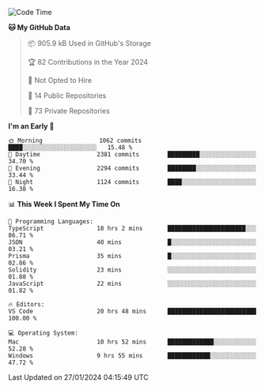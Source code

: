 <!--START_SECTION:waka-->
![Code Time](http://img.shields.io/badge/Code%20Time-5%2C162%20hrs%2047%20mins-blue)

**🐱 My GitHub Data** 

> 📦 905.9 kB Used in GitHub's Storage 
 > 
> 🏆 82 Contributions in the Year 2024
 > 
> 🚫 Not Opted to Hire
 > 
> 📜 14 Public Repositories 
 > 
> 🔑 73 Private Repositories 
 > 
**I'm an Early 🐤** 

```text
🌞 Morning                1062 commits        ████░░░░░░░░░░░░░░░░░░░░░   15.48 % 
🌆 Daytime                2381 commits        █████████░░░░░░░░░░░░░░░░   34.70 % 
🌃 Evening                2294 commits        ████████░░░░░░░░░░░░░░░░░   33.44 % 
🌙 Night                  1124 commits        ████░░░░░░░░░░░░░░░░░░░░░   16.38 % 
```


📊 **This Week I Spent My Time On** 

```text
💬 Programming Languages: 
TypeScript               18 hrs 2 mins       ██████████████████████░░░   86.71 % 
JSON                     40 mins             █░░░░░░░░░░░░░░░░░░░░░░░░   03.21 % 
Prisma                   35 mins             █░░░░░░░░░░░░░░░░░░░░░░░░   02.86 % 
Solidity                 23 mins             ░░░░░░░░░░░░░░░░░░░░░░░░░   01.88 % 
JavaScript               22 mins             ░░░░░░░░░░░░░░░░░░░░░░░░░   01.82 % 

🔥 Editors: 
VS Code                  20 hrs 48 mins      █████████████████████████   100.00 % 

💻 Operating System: 
Mac                      10 hrs 52 mins      █████████████░░░░░░░░░░░░   52.28 % 
Windows                  9 hrs 55 mins       ████████████░░░░░░░░░░░░░   47.72 % 
```


 Last Updated on 27/01/2024 04:15:49 UTC
<!--END_SECTION:waka-->

